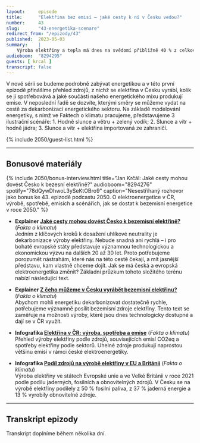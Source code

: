 ```yaml
---
layout:     episode
title:      "Elektřina bez emisí – jaké cesty k ní v Česku vedou?"
number:     43
slug:       "43-energetika-scenare"
redirect_from: "/epizody/43"
published:  2023-05-03
summary:    |
    Výroba elektřiny a tepla má dnes na svědomí přibližně 40 % z celkových emisí skleníkových plynů v ČR. Do budoucna počítáme v rámci dekarbonizace odvětví, jako jsou doprava nebo průmysl, s další elektrifikací mnoha procesů, což znamená, že v roce 2050 bude spotřeba elektřiny oproti současnosti 1,5x až 2x větší. Proto je nutné hledat cesty k její bezemisní výrobě.
audioboom:  "8294295"
guests: [ krcal ]
transcript: false
---
```

V nové sérii se budeme podrobně zabývat energetikou a v této první epizodě přinášíme přehled zdrojů, z nichž se elektřina v Česku vyrábí, kolik se jí spotřebovává a jaké součásti našeho energetického mixu produkují emise. V neposlední řadě se dozvíte, kterými směry se můžeme vydat na cestě za dekarbonizací energetického sektoru. Na základě modelování energetiky, s nímž ve Faktech o klimatu pracujeme, představujeme 3 ilustrační scénáře: 1. Hodně slunce a větru + zelený vodík; 2. Slunce a vítr + hodně jádra; 3. Slunce a vítr + elektřina importovaná ze zahraničí.

{% include 2050/guest-list.html %}

---

## Bonusové materiály

<div class="bonus-material" markdown="1">

{% include 2050/bonus-interview.html
  title="Jan Krčál: Jaké cesty mohou dovést Česko k bezesní elektřině?"
  audioboom="8294276"
  spotify="78dQywDhwoL3ySeKtOBro9"
  caption="Nesestříhaný rozhovor jako bonus ke 43. epizodě podcastu 2050. O elektroenergetice v ČR, výrobě, spotřebě, emisích a scénářích, jak se dostat k bezemisní energetice v roce 2050."
%}

* **Explainer [Jaké cesty mohou dovést Česko k bezemisní elektřině?](https://faktaoklimatu.cz/explainery/bezemisni-energetika-cr-1-scenare)** (_Fakta o klimatu_)  
  Jedním z klíčových kroků k dosažení uhlíkové neutrality je dekarbonizace výroby elektřiny. Nebude snadná ani rychlá – i pro bohaté evropské státy představuje významnou technologickou a ekonomickou výzvu na dalších 20 až 30 let. Proto potřebujeme porozumět nástrahám, které nás na této cestě čekají, a mít jasnější představu, kam vlastně chceme dojít. Jak se má česká a evropská elektroenergetika změnit? Základní průzkum tohoto složitého terénu nabízí následující text.

* **Explainer [Z čeho můžeme v Česku vyrábět bezemisní elektřinu?](https://faktaoklimatu.cz/explainery/bezemisni-energetika-cr-2-technologie)** (_Fakta o klimatu_)  
  Abychom mohli energetiku dekarbonizovat dostatečně rychle, potřebujeme významně posílit bezemisní zdroje elektřiny. Tento text se zaměřuje na možnosti výroby, které jsou dnes technologicky dostupné a dají se v ČR využít.

* **Infografika [Elektřina v ČR: výroba, spotřeba a emise](https://faktaoklimatu.cz/infografiky/elektrina-cr)** (_Fakta o klimatu_)  
  Přehled výroby elektřiny podle zdrojů, souvisejících emisí CO2eq a spotřeby elektřiny podle sektorů. Uhelné zdroje produkují naprostou většinu emisí v rámci české elektroenergetiky.

* **Infografika [Podíl zdrojů na výrobě elektřiny v EU a Británii](https://faktaoklimatu.cz/infografiky/elektrina-mix-eu)** (_Fakta o klimatu_)  
  Výroba elektřiny ve státech Evropské unie a ve Velké Británii v roce 2021 podle podílu jaderných, fosilních a obnovitelných zdrojů. V Česku se na výrobě elektřiny podílely z 50 % fosilní paliva, z 37 % jaderná energie a 13 % vyrobily obnovitelné zdroje.

</div>

---

## Transkript epizody

Transkript doplníme během několika dní.
